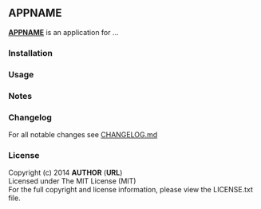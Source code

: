 ## __APPNAME__

[__APPNAME__](__URL__) is an application for ...

### Installation

### Usage

### Notes

### Changelog

For all notable changes see [CHANGELOG.md](__URL__)

### License

Copyright (c) 2014 __AUTHOR__ (__URL__)  
Licensed under The MIT License (MIT)  
For the full copyright and license information, please view the LICENSE.txt file.